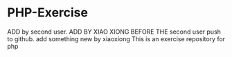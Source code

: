 # PHP-Exercise
ADD by second user.
ADD BY XIAO XIONG BEFORE THE second user push to github.
add something new by xiaoxiong
This is an exercise repository for php 
